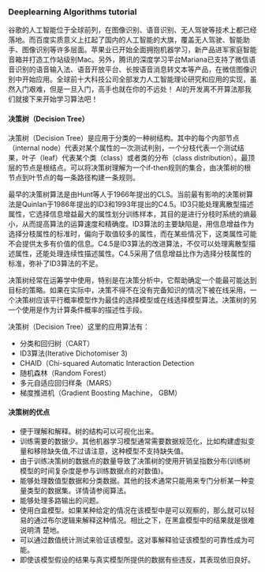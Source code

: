 ### Deeplearning Algorithms tutorial
谷歌的人工智能位于全球前列，在图像识别、语音识别、无人驾驶等技术上都已经落地。而百度实质意义上扛起了国内的人工智能的大旗，覆盖无人驾驶、智能助手、图像识别等许多层面。苹果业已开始全面拥抱机器学习，新产品进军家庭智能音箱并打造工作站级别Mac。另外，腾讯的深度学习平台Mariana已支持了微信语音识别的语音输入法、语音开放平台、长按语音消息转文本等产品，在微信图像识别中开始应用。全球前十大科技公司全部发力人工智能理论研究和应用的实现，虽然入门艰难，但是一旦入门，高手也就在你的不远处！
AI的开发离不开算法那我们就接下来开始学习算法吧！

#### 决策树（Decision Tree）

决策树（Decision Tree）是应用于分类的一种树结构。其中的每个内部节点（internal node）代表对某个属性的一次测试判别，一个分枝代表一个测试结果，叶子（leaf）代表某个类（class）或者类的分布（class distribution）。最顶层的节点是根结点。可以将决策树理解为一个if-then规则的集合，由决策树的根节点到叶节点的每一条路径构建一条规则。

最早的决策树算法是由Hunt等人于1966年提出的CLS。当前最有影响的决策树算法是Quinlan于1986年提出的ID3和1993年提出的C4.5。ID3只能处理离散型描述属性，它选择信息增益最大的属性划分训练样本，其目的是进行分枝时系统的熵最小，从而提高算法的运算速度和精确度。ID3算法的主要缺陷是，用信息增益作为选择分枝属性的标准时，偏向于取值较多的属性，而在某些情况下，这类属性可能不会提供太多有价值的信息。C4.5是ID3算法的改进算法，不仅可以处理离散型描述属性，还能处理连续性描述属性。C4.5采用了信息增益比作为选择分枝属性的标准，弥补了ID3算法的不足。

决策树经常在运筹学中使用，特别是在决策分析中，它帮助确定一个能最可能达到目标的策略。如果在实际中，决策不得不在没有完备知识的情况下被在线采用，一个决策树应该平行概率模型作为最佳的选择模型或在线选择模型算法。决策树的另一个使用是作为计算条件概率的描述性手段。

决策树（Decision Tree）这里的应用算法有：

* 分类和回归树（CART）
* ID3算法(Iterative Dichotomiser 3)
* CHAID（Chi-squared Automatic Interaction Detection
* 随机森林（Random Forest）
* 多元自适应回归样条（MARS）
* 梯度推进机（Gradient Boosting Machine， GBM）

#### 决策树的优点

* 便于理解和解释。树的结构可以可视化出来。
* 训练需要的数据少。其他机器学习模型通常需要数据规范化，比如构建虚拟变量和移除缺失值,不过请注意，这种模型不支持缺失值。
* 由于训练决策树的数据点的数量导致了决策树的使用开销呈指数分布(训练树模型的时间复杂度是参与训练数据点的对数值)。
* 能够处理数值型数据和分类数据。其他的技术通常只能用来专门分析某一种变量类型的数据集。详情请参阅算法。
* 能够处理多路输出的问题。
* 使用白盒模型。如果某种给定的情况在该模型中是可以观察的，那么就可以轻易的通过布尔逻辑来解释这种情况。相比之下，在黑盒模型中的结果就是很难说明清 楚地。
* 可以通过数值统计测试来验证该模型。这对事解释验证该模型的可靠性成为可能。
* 即使该模型假设的结果与真实模型所提供的数据有些违反，其表现依旧良好。
